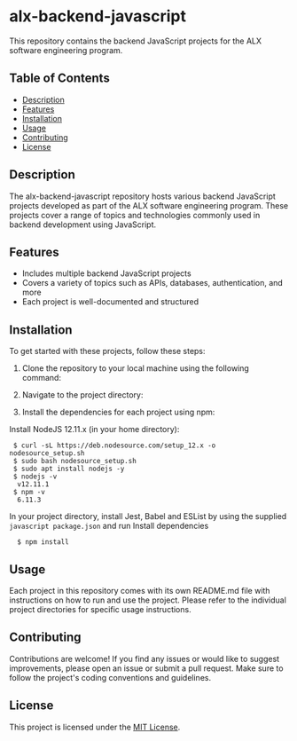 # alx-backend-javascript

This repository contains the backend JavaScript projects for the ALX software engineering program.

## Table of Contents

- [Description](#description)
- [Features](#features)
- [Installation](#installation)
- [Usage](#usage)
- [Contributing](#contributing)
- [License](#license)

## Description

The alx-backend-javascript repository hosts various backend JavaScript projects developed as part of the ALX software engineering program. These projects cover a range of topics and technologies commonly used in backend development using JavaScript.

## Features

- Includes multiple backend JavaScript projects
- Covers a variety of topics such as APIs, databases, authentication, and more
- Each project is well-documented and structured

## Installation

To get started with these projects, follow these steps:

1. Clone the repository to your local machine using the following command:

2. Navigate to the project directory:

3. Install the dependencies for each project using npm:

Install NodeJS 12.11.x
(in your home directory):

```
 $ curl -sL https://deb.nodesource.com/setup_12.x -o nodesource_setup.sh
 $ sudo bash nodesource_setup.sh
 $ sudo apt install nodejs -y
 $ nodejs -v
  v12.11.1
 $ npm -v
  6.11.3
```
In your project directory, install Jest, Babel and ESList by using the supplied ```javascript package.json``` and run
Install dependencies

```
  $ npm install
```

## Usage

Each project in this repository comes with its own README.md file with instructions on how to run and use the project. Please refer to the individual project directories for specific usage instructions.

## Contributing

Contributions are welcome! If you find any issues or would like to suggest improvements, please open an issue or submit a pull request. Make sure to follow the project's coding conventions and guidelines.

## License

This project is licensed under the [MIT License](LICENSE).

